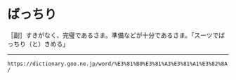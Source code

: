 # ばっちり

［副］すきがなく、完璧であるさま。準備などが十分であるさま。「スーツでばっちり（と）きめる」

---
`https://dictionary.goo.ne.jp/word/%E3%81%B0%E3%81%A3%E3%81%A1%E3%82%8A/`